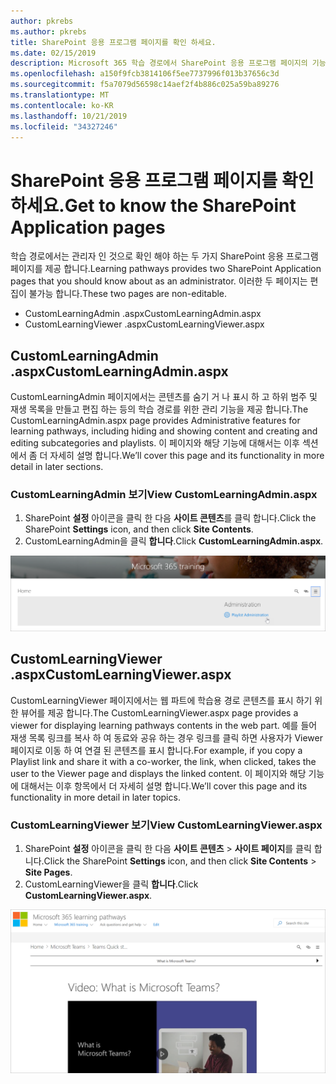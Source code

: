 ```yaml
---
author: pkrebs
ms.author: pkrebs
title: SharePoint 응용 프로그램 페이지를 확인 하세요.
ms.date: 02/15/2019
description: Microsoft 365 학습 경로에서 SharePoint 응용 프로그램 페이지의 기능에 대해 알아봅니다.
ms.openlocfilehash: a150f9fcb3814106f5ee7737996f013b37656c3d
ms.sourcegitcommit: f5a7079d56598c14aef2f4b886c025a59ba89276
ms.translationtype: MT
ms.contentlocale: ko-KR
ms.lasthandoff: 10/21/2019
ms.locfileid: "34327246"
---
```

# <a name="get-to-know-the-sharepoint-application-pages"></a><span data-ttu-id="0e41b-103">SharePoint 응용 프로그램 페이지를 확인 하세요.</span><span class="sxs-lookup"><span data-stu-id="0e41b-103">Get to know the SharePoint Application pages</span></span>

<span data-ttu-id="0e41b-104">학습 경로에서는 관리자 인 것으로 확인 해야 하는 두 가지 SharePoint 응용 프로그램 페이지를 제공 합니다.</span><span class="sxs-lookup"><span data-stu-id="0e41b-104">Learning pathways provides two SharePoint Application pages that you should know about as an administrator.</span></span> <span data-ttu-id="0e41b-105">이러한 두 페이지는 편집이 불가능 합니다.</span><span class="sxs-lookup"><span data-stu-id="0e41b-105">These two pages are non-editable.</span></span> 

- <span data-ttu-id="0e41b-106">CustomLearningAdmin .aspx</span><span class="sxs-lookup"><span data-stu-id="0e41b-106">CustomLearningAdmin.aspx</span></span>
- <span data-ttu-id="0e41b-107">CustomLearningViewer .aspx</span><span class="sxs-lookup"><span data-stu-id="0e41b-107">CustomLearningViewer.aspx</span></span>

## <a name="customlearningadminaspx"></a><span data-ttu-id="0e41b-108">CustomLearningAdmin .aspx</span><span class="sxs-lookup"><span data-stu-id="0e41b-108">CustomLearningAdmin.aspx</span></span>

<span data-ttu-id="0e41b-109">CustomLearningAdmin 페이지에서는 콘텐츠를 숨기 거 나 표시 하 고 하위 범주 및 재생 목록을 만들고 편집 하는 등의 학습 경로를 위한 관리 기능을 제공 합니다.</span><span class="sxs-lookup"><span data-stu-id="0e41b-109">The CustomLearningAdmin.aspx page provides Administrative features for learning pathways, including hiding and showing content and creating and editing subcategories and playlists.</span></span> <span data-ttu-id="0e41b-110">이 페이지와 해당 기능에 대해서는 이후 섹션에서 좀 더 자세히 설명 합니다.</span><span class="sxs-lookup"><span data-stu-id="0e41b-110">We’ll cover this page and its functionality in more detail in later sections.</span></span>

### <a name="view-customlearningadminaspx"></a><span data-ttu-id="0e41b-111">CustomLearningAdmin 보기</span><span class="sxs-lookup"><span data-stu-id="0e41b-111">View CustomLearningAdmin.aspx</span></span>

1. <span data-ttu-id="0e41b-112">SharePoint **설정** 아이콘을 클릭 한 다음 **사이트 콘텐츠**를 클릭 합니다.</span><span class="sxs-lookup"><span data-stu-id="0e41b-112">Click the SharePoint **Settings** icon, and then click **Site Contents**.</span></span> 
2. <span data-ttu-id="0e41b-113">CustomLearningAdmin을 클릭 **합니다**.</span><span class="sxs-lookup"><span data-stu-id="0e41b-113">Click **CustomLearningAdmin.aspx**.</span></span> 

![cg-adminapppage-.png](media/cg-adminapppage.png)

## <a name="customlearningvieweraspx"></a><span data-ttu-id="0e41b-115">CustomLearningViewer .aspx</span><span class="sxs-lookup"><span data-stu-id="0e41b-115">CustomLearningViewer.aspx</span></span>
<span data-ttu-id="0e41b-116">CustomLearningViewer 페이지에서는 웹 파트에 학습용 경로 콘텐츠를 표시 하기 위한 뷰어를 제공 합니다.</span><span class="sxs-lookup"><span data-stu-id="0e41b-116">The CustomLearningViewer.aspx page provides a viewer for displaying learning pathways contents in the web part.</span></span> <span data-ttu-id="0e41b-117">예를 들어 재생 목록 링크를 복사 하 여 동료와 공유 하는 경우 링크를 클릭 하면 사용자가 Viewer 페이지로 이동 하 여 연결 된 콘텐츠를 표시 합니다.</span><span class="sxs-lookup"><span data-stu-id="0e41b-117">For example, if you copy a Playlist link and share it with a co-worker, the link, when clicked, takes the user to the Viewer page and displays the linked content.</span></span> <span data-ttu-id="0e41b-118">이 페이지와 해당 기능에 대해서는 이후 항목에서 더 자세히 설명 합니다.</span><span class="sxs-lookup"><span data-stu-id="0e41b-118">We’ll cover this page and its functionality in more detail in later topics.</span></span>

### <a name="view-customlearningvieweraspx"></a><span data-ttu-id="0e41b-119">CustomLearningViewer 보기</span><span class="sxs-lookup"><span data-stu-id="0e41b-119">View CustomLearningViewer.aspx</span></span>

1. <span data-ttu-id="0e41b-120">SharePoint **설정** 아이콘을 클릭 한 다음 **사이트 콘텐츠** > **사이트 페이지**를 클릭 합니다.</span><span class="sxs-lookup"><span data-stu-id="0e41b-120">Click the SharePoint **Settings** icon, and then click **Site Contents** > **Site Pages**.</span></span> 
2. <span data-ttu-id="0e41b-121">CustomLearningViewer을 클릭 **합니다**.</span><span class="sxs-lookup"><span data-stu-id="0e41b-121">Click **CustomLearningViewer.aspx**.</span></span> 

![cg-viewerapppage-.png](media/cg-viewerapppage.png)

